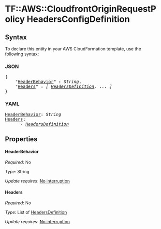 # TF::AWS::CloudfrontOriginRequestPolicy HeadersConfigDefinition

## Syntax

To declare this entity in your AWS CloudFormation template, use the following syntax:

### JSON

<pre>
{
    "<a href="#headerbehavior" title="HeaderBehavior">HeaderBehavior</a>" : <i>String</i>,
    "<a href="#headers" title="Headers">Headers</a>" : <i>[ <a href="headersdefinition.md">HeadersDefinition</a>, ... ]</i>
}
</pre>

### YAML

<pre>
<a href="#headerbehavior" title="HeaderBehavior">HeaderBehavior</a>: <i>String</i>
<a href="#headers" title="Headers">Headers</a>: <i>
      - <a href="headersdefinition.md">HeadersDefinition</a></i>
</pre>

## Properties

#### HeaderBehavior

_Required_: No

_Type_: String

_Update requires_: [No interruption](https://docs.aws.amazon.com/AWSCloudFormation/latest/UserGuide/using-cfn-updating-stacks-update-behaviors.html#update-no-interrupt)

#### Headers

_Required_: No

_Type_: List of <a href="headersdefinition.md">HeadersDefinition</a>

_Update requires_: [No interruption](https://docs.aws.amazon.com/AWSCloudFormation/latest/UserGuide/using-cfn-updating-stacks-update-behaviors.html#update-no-interrupt)

